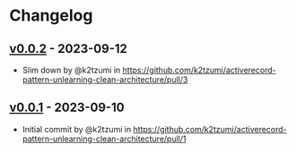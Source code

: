 # Changelog

## [v0.0.2](https://github.com/k2tzumi/activerecord-pattern-unlearning-clean-architecture/compare/v0.0.1...v0.0.2) - 2023-09-12
- Slim down by @k2tzumi in https://github.com/k2tzumi/activerecord-pattern-unlearning-clean-architecture/pull/3

## [v0.0.1](https://github.com/k2tzumi/activerecord-pattern-unlearning-clean-architecture/commits/v0.0.1) - 2023-09-10
- Initial commit by @k2tzumi in https://github.com/k2tzumi/activerecord-pattern-unlearning-clean-architecture/pull/1
